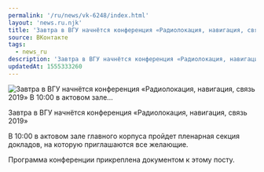 ```yaml
---
permalink: '/ru/news/vk-6248/index.html'
layout: 'news.ru.njk'
title: 'Завтра в ВГУ начнётся конференция «Радиолокация, навигация, связь 2019»  В 10:00 в актовом зале…'
source: ВКонтакте
tags:
  - news_ru
description: 'Завтра в ВГУ начнётся конференция «Радиолокация, навигация, связь 2019»  В 10:00 в актовом зале…'
updatedAt: 1555333260
---
```

![Завтра в ВГУ начнётся конференция «Радиолокация, навигация, связь 2019»  В 10:00 в актовом зале…](https://sun9-63.userapi.com/impf/c850632/v850632789/fc244/A2TylBW-XsU.jpg?size=1280x853&quality=96&sign=8b8e438066ad46ab9cc6ab234510b510&c_uniq_tag=Bb2GjZJUJGduDJiRpnhGwvgFHsDNMVTAbet7Uy_vwK4&type=album)

Завтра в ВГУ начнётся конференция «Радиолокация, навигация, связь 2019»

В 10:00 в актовом зале главного корпуса пройдет пленарная секция докладов, на которую приглашаются все желающие.

Программа конференции прикреплена документом к этому посту.
